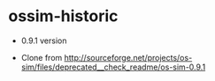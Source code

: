 ossim-historic
==============

* 0.9.1  version

* Clone from http://sourceforge.net/projects/os-sim/files/deprecated__check_readme/os-sim-0.9.1

